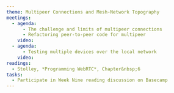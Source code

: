 ```yaml
---
theme: Multipeer Connections and Mesh-Network Topography
meetings:
  - agenda:
      - The challenge and limits of multipeer connections
      - Refactoring peer-to-peer code for multipeer
    video:
  - agenda:
      - Testing multiple devices over the local network
    video:
readings:
  - Stolley, *Programming WebRTC*, Chapter&nbsp;6
tasks:
  - Participate in Week Nine reading discussion on Basecamp
---
```

